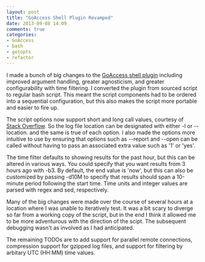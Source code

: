 ```yaml
---
layout: post
title: "GoAccess Shell Plugin Revamped"
date: 2013-09-08 14:09
comments: true
categories: 
- GoAccess
- bash
- getopts
- refactor
---
```

I made a bunch of big changes to the [GoAccess shell plugin](https://github.com/nhoag/goaccess-plugin) including improved argument handling, greater agnosticism, and greater configurability with time filtering. I converted the plugin from sourced script to regular bash script. This meant the script components had to be ordered into a sequential configuration, but this also makes the script more portable and easier to fire up.

The script options now support short and long call values, courtesy of [Stack Overflow](http://stackoverflow.com/questions/402377/using-getopts-in-bash-shell-script-to-get-long-and-short-command-line-options). So the log file location can be designated with either -l or --location. and the same is true of each option. I also made the options more intuitive to use by ensuring that options such as --report and --open can be called without having to pass an associated extra value such as '1' or 'yes'.

The time filter defaults to showing results for the past hour, but this can be altered in various ways. You could specify that you want results from 3 hours ago with -b3. By default, the end value is 'now', but this can also be customized by passing -d10M to specify that results should span a 10-minute period following the start time. Time units and integer values are parsed with regex and sed, respectively.

Many of the big changes were made over the course of several hours at a location where I was unable to iteratively test. It was a bit scary to diverge so far from a working copy of the script, but in the end I think it allowed me to be more adventurous with the direction of the scipt. The subsequent debugging wasn't as involved as I had anticipated.

The remaining TODOs are to add support for parallel remote connections, compression support for gzipped log files, and support for filtering by arbitary UTC (HH:MM) time values.
